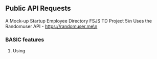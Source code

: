 ## Public API Requests
A Mock-up Startup Employee Directory FSJS TD Project 5\n
Uses the Randomuser API - https://randomuser.me\n

### BASIC features
1. Using
